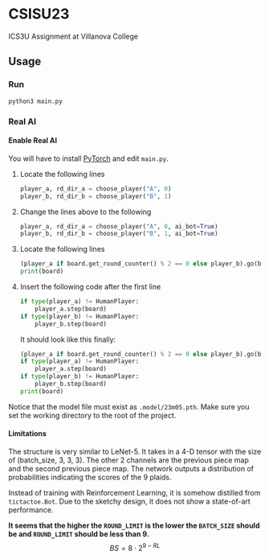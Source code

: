 # CSISU23

ICS3U Assignment at Villanova College

## Usage

### Run

```shell
python3 main.py
```

### Real AI

#### Enable Real AI

You will have to install [PyTorch](https://pytorch.org) and edit `main.py`.

1. Locate the following lines

   ```python
   player_a, rd_dir_a = choose_player("A", 0)
   player_b, rd_dir_b = choose_player("B", 1)
   ```

2. Change the lines above to the following

   ```python
   player_a, rd_dir_a = choose_player("A", 0, ai_bot=True)
   player_b, rd_dir_b = choose_player("B", 1, ai_bot=True)
   ```

3. Locate the following lines

   ```python
   (player_a if board.get_round_counter() % 2 == 0 else player_b).go(board)
   print(board)
   ```

4. Insert the following code after the first line

   ```python
   if type(player_a) != HumanPlayer:
       player_a.step(board)
   if type(player_b) != HumanPlayer:
       player_b.step(board)
   ```

   It should look like this finally:

   ```python
   (player_a if board.get_round_counter() % 2 == 0 else player_b).go(board)
   if type(player_a) != HumanPlayer:
       player_a.step(board)
   if type(player_b) != HumanPlayer:
       player_b.step(board)
   print(board)
   ```

Notice that the model file must exist as `.model/23m05.pth`. Make sure you set the working directory to the root of the project.

#### Limitations

The structure is very similar to LeNet-5. It takes in a 4-D tensor with the size of (batch_size, 3, 3, 3). The other 2 channels are the previous piece map and the second previous piece map. The network outputs a distribution of probabilities indicating the scores of the 9 plaids.

Instead of training with Reinforcement Learning, it is somehow distilled from `tictactoe.Bot`. Due to the sketchy design, it does not show a state-of-art performance.

**It seems that the higher the `ROUND_LIMIT` is the lower the `BATCH_SIZE` should be and `ROUND_LIMIT` should be less than 9.** 
$$
BS=8 \cdot 2^{9-RL}
$$
